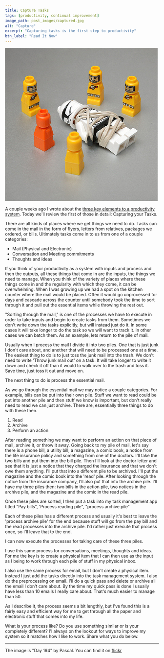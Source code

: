 ```yaml
---
title: Capture Tasks
tags: [productivity, continual improvement]
image_path: post_images/captured.jpg
alt: "Capture"
excerpt: "Capturing tasks is the first step to productivity"
btn_label: "Read It Now"
---
```

![captured][image]

A couple weeks ago I wrote about the [three key elements to a productivity system][last_week]. Today we'll review the first of those in detail: Capturing your Tasks.

There are all kinds of places where we get things we need to do. Tasks can come in the mail in the form of flyers, letters from relatives, packages we ordered, or bills. Ultimately tasks come in to us from one of a couple categories:

- Mail (Physical and Electronic)
- Conversation and Meeting commitments
- Thoughts and ideas

If you think of your productivity as a system with inputs and process and then the outputs, all these things that come in are the inputs, the things we need to manage. When you think of the variety of places where these things come in and the regularity with which they come, it can be overwhelming. When I was growing up we had a spot on the kitchen counter where the mail would be placed. Often it would go unprocessed for days and cascade across the counter until somebody took the time to sort through it and pull out the essential items while throwing the rest out.

"Sorting through the mail," is one of the processes we have to execute in order to take inputs and begin to create tasks from them. Sometimes we don't write down the tasks explicitly, but will instead just do it. In some cases it will take longer to do the task so we will want to track it. In other cases we can batch them. As an example, lets return to the pile of mail.

Usually when I process the mail I divide it into two piles. One that is just junk I don't care about, and another that will need to be processed one at a time. The easiest thing to do is to just toss the junk mail into the trash. We don't need to write 'Throw junk mail out' on a task. It will take longer to write it down and check it off than it would to walk over to the trash and toss it. Save time, just toss it out and move on.

The next thing to do is process the essential mail.

As we go through the essential mail we may notice a couple categories. For example, bills can be put into their own pile. Stuff we want to read could be put into another pile and then stuff we know is important, but don't really need to read we can just archive. There are, essentially three things to do with these then.

1. Read
2. Archive
3. Perform an action

After reading something we may want to perform an action on that piece of mail, archive it, or throw it away. Going back to my pile of mail, let's say there is a phone bill, a utility bill, a magazine, a comic book, a notice from the life insurance policy and something from one of the doctors. I'll take the two bills and put them into the bill pile. Then I'll look at the doctor letter and see that it is just a notice that they charged the insurance and that we don't owe them anything. I'll put that into a different pile to be archived. I'll put the magazine and the comic book into the 'read' pile. After looking through the notice from the insurance company, I'll also put that into the archive pile. I'll have my three piles then: two bills in the action pile, two notices in the archive pile, and the magazine and the comic in the read pile.

Once these piles are sorted, I then put a task into my task management app titled "Pay bills", 'Process reading pile", "process archive pile"

Each of these piles has a different process and usually it's best to leave the 'process archive pile' for the end because stuff will go from the pay bill and the read processes into the archive pile. I'd rather just execute that process once, so I'll leave that to the end.

I can now execute the processes for taking care of these three piles.

I use this same process for conversations, meetings, thoughts and ideas. For me the key is to create a physical item that I can then use as the input as I being to work through each pile of stuff in my physical inbox.

I also use the same process for email, but I don't create a physical item. Instead I just add the tasks directly into the task management system. I also do the preprocessing on email. I'll do a quick pass and delete or archive all the email I don't care about. By the time my quick pass is done I usually have less than 10 emails I really care about. That's much easier to manage than 50.

As I describe it, the process seems a bit lengthly, but I've found this is a fairly easy and efficient way for me to get through all the paper and electronic stuff that comes into my life.

What is your process like? Do you use something similar or is your completely different? I'l always on the lookout for ways to improve my system so it matches how I like to work. Share what you do below.

---

The image is "Day 194" by Pascal. You can find it on [flickr][flickr]

[image]: /images/post_images/captured.jpg
[flickr]: https://www.flickr.com/photos/pasukaru76/4370098141

[last_week]: /three_elements_of_productivity/
